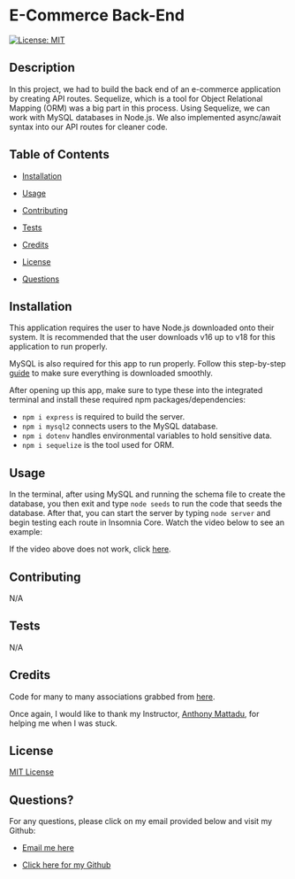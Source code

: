 # E-Commerce Back-End

  [![License: MIT](https://img.shields.io/badge/License-MIT-yellow.svg)](https://opensource.org/licenses/MIT)
  ## Description

  In this project, we had to build the back end of an e-commerce application by creating API routes. Sequelize, which is a tool for Object Relational Mapping (ORM) was a big part in this process. Using Sequelize, we can work with MySQL databases in Node.js. We also implemented async/await syntax into our API routes for cleaner code. 


  ## Table of Contents

  - [Installation](#installation)

  - [Usage](#usage)

  - [Contributing](#contributing)

  - [Tests](#tests)

  - [Credits](#credits)

  - [License](#license)

  - [Questions](#questions)


  ## Installation

  This application requires the user to have Node.js downloaded onto their system. It is recommended that the user downloads v16 up to v18 for this application to run properly. 

  MySQL is also required for this app to run properly. Follow this step-by-step [guide](https://coding-boot-camp.github.io/full-stack/mysql/mysql-installation-guide) to make sure everything is downloaded smoothly.

  After opening up this app, make sure to type these into the integrated terminal and install these required npm packages/dependencies: 
  - `npm i express` is required to build the server.
  - `npm i mysql2` connects users to the MySQL database.
  - `npm i dotenv` handles environmental variables to hold sensitive data.
  - `npm i sequelize` is the tool used for ORM.


  ## Usage

  In the terminal, after using MySQL and running the schema file to create the database, you then exit and type `node seeds` to run the code that seeds the database. After that, you can start the server by typing `node server` and begin testing each route in Insomnia Core. Watch the video below to see an example:

  If the video above does not work, click [here](https://drive.google.com/file/d/1DbZy8RGrecY0tyKKoF1f1IzbkMQ4APgv/view).


  ## Contributing

  N/A


  ## Tests

  N/A


  ## Credits

  Code for many to many associations grabbed from [here](https://stackoverflow.com/questions/22958683/how-to-implement-many-to-many-association-in-sequelize). 
  
  Once again, I would like to thank my Instructor, [Anthony Mattadu](https://github.com/amaddatu), for helping me when I was stuck.


  ## License

  [MIT License](https://opensource.org/licenses/MIT)


  ## Questions?

  For any questions, please click on my email provided below and visit my Github:

  - [Email me here](mailto:elvislau74@gmail.com)

  - [Click here for my Github](https://github.com/elvislau74/)